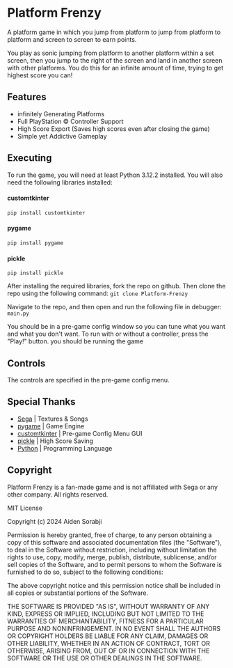 # Platform Frenzy
A platform game in which you jump from platform to jump from platform to platform and screen to screen to earn points.

You play as sonic jumping from platform to another platform within a set screen, then you jump to the right of the screen and land in another screen with other platforms. You do this for an infinite amount of time, trying to get highest score you can!

## Features
- infinitely Generating Platforms
- Full PlayStation © Controller Support
- High Score Export (Saves high scores even after closing the game)
- Simple yet Addictive Gameplay

## Executing
To run the game, you will need at least Python 3.12.2 installed. You will also need the following libraries installed:

#### customtkinter
`pip install customtkinter`

#### pygame
`pip install pygame`

#### pickle
`pip install pickle`

After installing the required libraries, fork the repo on github. Then clone the repo using the following command:
`git clone Platform-Frenzy`

Navigate to the repo, and then open and run the following file in debugger:
`main.py`

You should be in a pre-game config window so you can tune what you want and what you don't want. To run with or without a controller, press the "Play!" button. you should be running the game

## Controls
The controls are specified in the pre-game config menu.

## Special Thanks
- [Sega](https://www.sega.com) | Textures & Songs
- [pygame](https://www.pygame.org) | Game Engine
- [customtkinter](https://github.com/TomSchimansky/customtkinter) | Pre-game Config Menu GUI
- [pickle](https://docs.python.org/3/library/pickle.html) | High Score Saving
- [Python](https://www.python.org) | Programming Language

## Copyright
Platform Frenzy is a fan-made game and is not affiliated with Sega or any other company. 
All rights reserved.

MIT License

Copyright (c) 2024 Aiden Sorabji

Permission is hereby granted, free of charge, to any person obtaining a copy
of this software and associated documentation files (the "Software"), to deal
in the Software without restriction, including without limitation the rights
to use, copy, modify, merge, publish, distribute, sublicense, and/or sell
copies of the Software, and to permit persons to whom the Software is
furnished to do so, subject to the following conditions:

The above copyright notice and this permission notice shall be included in all
copies or substantial portions of the Software.

THE SOFTWARE IS PROVIDED "AS IS", WITHOUT WARRANTY OF ANY KIND, EXPRESS OR
IMPLIED, INCLUDING BUT NOT LIMITED TO THE WARRANTIES OF MERCHANTABILITY,
FITNESS FOR A PARTICULAR PURPOSE AND NONINFRINGEMENT. IN NO EVENT SHALL THE
AUTHORS OR COPYRIGHT HOLDERS BE LIABLE FOR ANY CLAIM, DAMAGES OR OTHER
LIABILITY, WHETHER IN AN ACTION OF CONTRACT, TORT OR OTHERWISE, ARISING FROM,
OUT OF OR IN CONNECTION WITH THE SOFTWARE OR THE USE OR OTHER DEALINGS IN THE
SOFTWARE.
